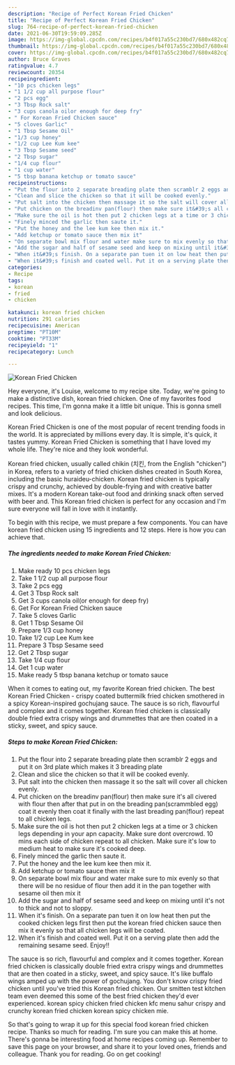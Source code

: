 ```yaml
---
description: "Recipe of Perfect Korean Fried Chicken"
title: "Recipe of Perfect Korean Fried Chicken"
slug: 764-recipe-of-perfect-korean-fried-chicken
date: 2021-06-30T19:59:09.285Z
image: https://img-global.cpcdn.com/recipes/b4f017a55c230bd7/680x482cq70/korean-fried-chicken-recipe-main-photo.jpg
thumbnail: https://img-global.cpcdn.com/recipes/b4f017a55c230bd7/680x482cq70/korean-fried-chicken-recipe-main-photo.jpg
cover: https://img-global.cpcdn.com/recipes/b4f017a55c230bd7/680x482cq70/korean-fried-chicken-recipe-main-photo.jpg
author: Bruce Graves
ratingvalue: 4.7
reviewcount: 20354
recipeingredient:
- "10 pcs chicken legs"
- "1 1/2 cup all purpose flour"
- "2 pcs egg"
- "3 Tbsp Rock salt"
- "3 cups canola oilor enough for deep fry"
- " For Korean Fried Chicken sauce"
- "5 cloves Garlic"
- "1 Tbsp Sesame Oil"
- "1/3 cup honey"
- "1/2 cup Lee Kum kee"
- "3 Tbsp Sesame seed"
- "2 Tbsp sugar"
- "1/4 cup flour"
- "1 cup water"
- "5 tbsp banana ketchup or tomato sauce"
recipeinstructions:
- "Put the flour into 2 separate breading plate then scramblr 2 eggs and put it on 3rd plate which makes it 3 breading plate"
- "Clean and slice the chicken so that it will be cooked evenly."
- "Put salt into the chicken then massage it so the salt will cover all chicken evenly."
- "Put chicken on the breadinv pan(flour) then make sure it&#39;s all civered with flour then after that put in on the breading pan(scrammbled egg) coat it evenly then coat it finally with the last breading pan(flour) repeat to all chicken legs."
- "Make sure the oil is hot then put 2 chicken legs at a time or 3 chicken legs depending in your apn capacity. Make sure dont overcrowd. 10 mins each side of chicken repeat to all chicken. Make sure it&#39;s low to medium heat to make sure it&#39;s cooked deep."
- "Finely minced the garlic then saute it."
- "Put the honey and the lee kum kee then mix it."
- "Add ketchup or tomato sauce then mix it"
- "On separate bowl mix flour and water make sure to mix evenly so that there will be no residue of flour then add it in the pan together with sesame oil then mix it"
- "Add the sugar and half of sesame seed and keep on mixing until it&#39;s not to thick and not to sloppy."
- "When it&#39;s finish. On a separate pan tuen it on low heat then put the cooked chicken legs first then put the korean fried chicken sauce then mix it evenly so that all chicken legs will be coated."
- "When it&#39;s finish and coated well. Put it on a serving plate then add the remaining sesame seed. Enjoy!!"
categories:
- Recipe
tags:
- korean
- fried
- chicken

katakunci: korean fried chicken 
nutrition: 291 calories
recipecuisine: American
preptime: "PT10M"
cooktime: "PT33M"
recipeyield: "1"
recipecategory: Lunch

---
```



![Korean Fried Chicken](https://img-global.cpcdn.com/recipes/b4f017a55c230bd7/680x482cq70/korean-fried-chicken-recipe-main-photo.jpg)

Hey everyone, it's Louise, welcome to my recipe site. Today, we're going to make a distinctive dish, korean fried chicken. One of my favorites food recipes. This time, I'm gonna make it a little bit unique. This is gonna smell and look delicious.

Korean Fried Chicken is one of the most popular of recent trending foods in the world. It is appreciated by millions every day. It is simple, it's quick, it tastes yummy. Korean Fried Chicken is something that I have loved my whole life. They're nice and they look wonderful.

Korean fried chicken, usually called chikin (치킨, from the English &#34;chicken&#34;) in Korea, refers to a variety of fried chicken dishes created in South Korea, including the basic huraideu-chicken. Korean fried chicken is typically crispy and crunchy, achieved by double-frying and with creative batter mixes. It&#39;s a modern Korean take-out food and drinking snack often served with beer and. This Korean fried chicken is perfect for any occasion and I&#39;m sure everyone will fall in love with it instantly.


To begin with this recipe, we must prepare a few components. You can have korean fried chicken using 15 ingredients and 12 steps. Here is how you can achieve that.

<!--inarticleads1-->

##### The ingredients needed to make Korean Fried Chicken:

1. Make ready 10 pcs chicken legs
1. Take 1 1/2 cup all purpose flour
1. Take 2 pcs egg
1. Get 3 Tbsp Rock salt
1. Get 3 cups canola oil(or enough for deep fry)
1. Get  For Korean Fried Chicken sauce
1. Take 5 cloves Garlic
1. Get 1 Tbsp Sesame Oil
1. Prepare 1/3 cup honey
1. Take 1/2 cup Lee Kum kee
1. Prepare 3 Tbsp Sesame seed
1. Get 2 Tbsp sugar
1. Take 1/4 cup flour
1. Get 1 cup water
1. Make ready 5 tbsp banana ketchup or tomato sauce


When it comes to eating out, my favorite Korean fried chicken. The best Korean Fried Chicken - crispy coated buttermilk fried chicken smothered in a spicy Korean-inspired gochujang sauce. The sauce is so rich, flavourful and complex and it comes together. Korean fried chicken is classically double fried extra crispy wings and drummettes that are then coated in a sticky, sweet, and spicy sauce. 

<!--inarticleads2-->

##### Steps to make Korean Fried Chicken:

1. Put the flour into 2 separate breading plate then scramblr 2 eggs and put it on 3rd plate which makes it 3 breading plate
1. Clean and slice the chicken so that it will be cooked evenly.
1. Put salt into the chicken then massage it so the salt will cover all chicken evenly.
1. Put chicken on the breadinv pan(flour) then make sure it&#39;s all civered with flour then after that put in on the breading pan(scrammbled egg) coat it evenly then coat it finally with the last breading pan(flour) repeat to all chicken legs.
1. Make sure the oil is hot then put 2 chicken legs at a time or 3 chicken legs depending in your apn capacity. Make sure dont overcrowd. 10 mins each side of chicken repeat to all chicken. Make sure it&#39;s low to medium heat to make sure it&#39;s cooked deep.
1. Finely minced the garlic then saute it.
1. Put the honey and the lee kum kee then mix it.
1. Add ketchup or tomato sauce then mix it
1. On separate bowl mix flour and water make sure to mix evenly so that there will be no residue of flour then add it in the pan together with sesame oil then mix it
1. Add the sugar and half of sesame seed and keep on mixing until it&#39;s not to thick and not to sloppy.
1. When it&#39;s finish. On a separate pan tuen it on low heat then put the cooked chicken legs first then put the korean fried chicken sauce then mix it evenly so that all chicken legs will be coated.
1. When it&#39;s finish and coated well. Put it on a serving plate then add the remaining sesame seed. Enjoy!!


The sauce is so rich, flavourful and complex and it comes together. Korean fried chicken is classically double fried extra crispy wings and drummettes that are then coated in a sticky, sweet, and spicy sauce. It&#39;s like buffalo wings amped up with the power of gochujang. You don&#39;t know crispy fried chicken until you&#39;ve tried this Korean fried chicken. Our smitten test kitchen team even deemed this some of the best fried chicken they&#39;d ever experienced. korean spicy chicken fried chicken kfc menu sahur crispy and crunchy korean fried chicken korean spicy chicken mie. 

So that's going to wrap it up for this special food korean fried chicken recipe. Thanks so much for reading. I'm sure you can make this at home. There's gonna be interesting food at home recipes coming up. Remember to save this page on your browser, and share it to your loved ones, friends and colleague. Thank you for reading. Go on get cooking!
